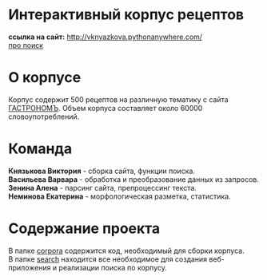 # Интерактивный корпус рецептов

__ссылка на сайт:__ http://vknyazkova.pythonanywhere.com/
<br>
[про поиск](search/search_back/readme.md)
# О корпусе  
Корпус содержит 500 рецептов на различную тематику с сайта [ГАСТРОНОМЪ](https://www.gastronom.ru/). Объем корпуса составляет около 60000 словоупотреблений.
# Команда
**Князькова Виктория** - сборка сайта, функции поиска.  
**Васильева Варвара** - обработка и преобразование данных из запросов.  
**Зенина Алена** - парсинг сайта, препроцессинг текста.  
**Неминова Екатерина** - морфологическая разметка, статистика.
# Содержание проекта
В папке [corpora](https://github.com/vknyazkova/hse-3year-nlp-project/tree/main/corpora) содержится код, необходимый для сборки корпуса.  
В папке [search](https://github.com/vknyazkova/hse-3year-nlp-project/tree/main/search) находится все необходимое для создания веб-приложения и реализации поиска по корпусу.  
